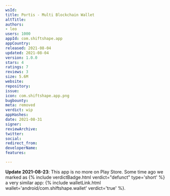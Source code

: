 ```yaml
---
wsId: 
title: Portis - Multi Blockchain Wallet
altTitle: 
authors:
- leo
users: 1000
appId: com.shiftshape.app
appCountry: 
released: 2021-08-04
updated: 2021-08-04
version: 1.0.0
stars: 4
ratings: 7
reviews: 3
size: 5.6M
website: 
repository: 
issue: 
icon: com.shiftshape.app.png
bugbounty: 
meta: removed
verdict: wip
appHashes: 
date: 2021-08-31
signer: 
reviewArchive: 
twitter: 
social: 
redirect_from: 
developerName: 
features: 

---
```


**Update 2021-08-23**: This app is no more on Play Store. Some time ago
we marked as {% include verdictBadge.html verdict="defunct" type='short' %} a
very similar app: {% include walletLink.html wallet='android/com.shiftshape.wallet' verdict='true' %}.

